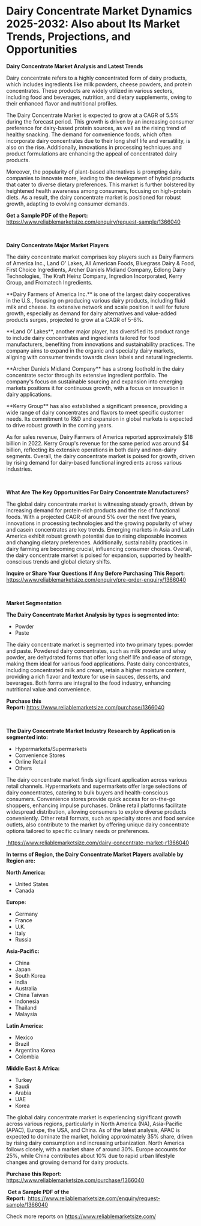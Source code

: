<p><h1>Dairy Concentrate Market Dynamics 2025-2032: Also about Its Market Trends, Projections, and Opportunities</h1></p><p><strong>Dairy Concentrate Market Analysis and Latest Trends</strong></p>
<p><p>Dairy concentrate refers to a highly concentrated form of dairy products, which includes ingredients like milk powders, cheese powders, and protein concentrates. These products are widely utilized in various sectors, including food and beverages, nutrition, and dietary supplements, owing to their enhanced flavor and nutritional profiles.</p><p>The Dairy Concentrate Market is expected to grow at a CAGR of 5.5% during the forecast period. This growth is driven by an increasing consumer preference for dairy-based protein sources, as well as the rising trend of healthy snacking. The demand for convenience foods, which often incorporate dairy concentrates due to their long shelf life and versatility, is also on the rise. Additionally, innovations in processing techniques and product formulations are enhancing the appeal of concentrated dairy products.</p><p>Moreover, the popularity of plant-based alternatives is prompting dairy companies to innovate more, leading to the development of hybrid products that cater to diverse dietary preferences. This market is further bolstered by heightened health awareness among consumers, focusing on high-protein diets. As a result, the dairy concentrate market is positioned for robust growth, adapting to evolving consumer demands.</p></p>
<p><strong>Get a Sample PDF of the Report:&nbsp;</strong> <a href="https://www.reliablemarketsize.com/enquiry/request-sample/1366040?utm_campaign=3549&utm_medium=2&utm_source=Github&utm_content=ia&utm_term=22032025&utm_id=dairy-concentrate">https://www.reliablemarketsize.com/enquiry/request-sample/1366040</a></p>
<p>&nbsp;</p>
<p><strong>Dairy Concentrate Major Market Players</strong></p>
<p><p>The dairy concentrate market comprises key players such as Dairy Farmers of America Inc., Land O’ Lakes, All American Foods, Bluegrass Dairy & Food, First Choice Ingredients, Archer Daniels Midland Company, Edlong Dairy Technologies, The Kraft Heinz Company, Ingredion Incorporated, Kerry Group, and Fromatech Ingredients.</p><p>**Dairy Farmers of America Inc.** is one of the largest dairy cooperatives in the U.S., focusing on producing various dairy products, including fluid milk and cheese. Its extensive network and scale position it well for future growth, especially as demand for dairy alternatives and value-added products surges, projected to grow at a CAGR of 5-6%.</p><p>**Land O’ Lakes**, another major player, has diversified its product range to include dairy concentrates and ingredients tailored for food manufacturers, benefiting from innovations and sustainability practices. The company aims to expand in the organic and specialty dairy markets, aligning with consumer trends towards clean labels and natural ingredients.</p><p>**Archer Daniels Midland Company** has a strong foothold in the dairy concentrate sector through its extensive ingredient portfolio. The company's focus on sustainable sourcing and expansion into emerging markets positions it for continuous growth, with a focus on innovation in dairy applications.</p><p>**Kerry Group** has also established a significant presence, providing a wide range of dairy concentrates and flavors to meet specific customer needs. Its commitment to R&D and expansion in global markets is expected to drive robust growth in the coming years.</p><p>As for sales revenue, Dairy Farmers of America reported approximately $18 billion in 2022. Kerry Group's revenue for the same period was around $4 billion, reflecting its extensive operations in both dairy and non-dairy segments. Overall, the dairy concentrate market is poised for growth, driven by rising demand for dairy-based functional ingredients across various industries.</p></p>
<p>&nbsp;</p>
<p><strong>What Are The Key Opportunities For Dairy Concentrate Manufacturers?</strong></p>
<p><p>The global dairy concentrate market is witnessing steady growth, driven by increasing demand for protein-rich products and the rise of functional foods. With a projected CAGR of around 5% over the next five years, innovations in processing technologies and the growing popularity of whey and casein concentrates are key trends. Emerging markets in Asia and Latin America exhibit robust growth potential due to rising disposable incomes and changing dietary preferences. Additionally, sustainability practices in dairy farming are becoming crucial, influencing consumer choices. Overall, the dairy concentrate market is poised for expansion, supported by health-conscious trends and global dietary shifts.</p></p>
<p><strong>Inquire or Share Your Questions If Any Before Purchasing This Report:</strong> <a href="https://www.reliablemarketsize.com/enquiry/pre-order-enquiry/1366040?utm_campaign=3549&utm_medium=2&utm_source=Github&utm_content=ia&utm_term=22032025&utm_id=dairy-concentrate">https://www.reliablemarketsize.com/enquiry/pre-order-enquiry/1366040</a></p>
<p>&nbsp;</p>
<p><strong>Market Segmentation</strong></p>
<p><strong>The Dairy Concentrate Market Analysis by types is segmented into:</strong></p>
<p><ul><li>Powder</li><li>Paste</li></ul></p>
<p><p>The dairy concentrate market is segmented into two primary types: powder and paste. Powdered dairy concentrates, such as milk powder and whey powder, are dehydrated forms that offer long shelf life and ease of storage, making them ideal for various food applications. Paste dairy concentrates, including concentrated milk and cream, retain a higher moisture content, providing a rich flavor and texture for use in sauces, desserts, and beverages. Both forms are integral to the food industry, enhancing nutritional value and convenience.</p></p>
<p><strong>Purchase this Report:&nbsp;</strong><a href="https://www.reliablemarketsize.com/purchase/1366040?utm_campaign=3549&utm_medium=2&utm_source=Github&utm_content=ia&utm_term=22032025&utm_id=dairy-concentrate">https://www.reliablemarketsize.com/purchase/1366040</a></p>
<p>&nbsp;</p>
<p><strong>The Dairy Concentrate Market Industry Research by Application is segmented into:</strong></p>
<p><ul><li>Hypermarkets/Supermarkets</li><li>Convenience Stores</li><li>Online Retail</li><li>Others</li></ul></p>
<p><p>The dairy concentrate market finds significant application across various retail channels. Hypermarkets and supermarkets offer large selections of dairy concentrates, catering to bulk buyers and health-conscious consumers. Convenience stores provide quick access for on-the-go shoppers, enhancing impulse purchases. Online retail platforms facilitate widespread distribution, allowing consumers to explore diverse products conveniently. Other retail formats, such as specialty stores and food service outlets, also contribute to the market by offering unique dairy concentrate options tailored to specific culinary needs or preferences.</p></p>
<p><a href="https://www.reliablemarketsize.com/dairy-concentrate-market-r1366040?utm_campaign=3549&utm_medium=2&utm_source=Github&utm_content=ia&utm_term=22032025&utm_id=dairy-concentrate">&nbsp;https://www.reliablemarketsize.com/dairy-concentrate-market-r1366040</a></p>
<p><strong>In terms of Region, the Dairy Concentrate Market Players available by Region are:</strong></p>
<p>
    <p> <strong> North America: </strong>
        <ul>
            <li>United States</li>
            <li>Canada</li>
        </ul>
        </p> 
    <p> <strong> Europe: </strong>
        <ul>
            <li>Germany</li>
            <li>France</li>
            <li>U.K.</li>
            <li>Italy</li>
            <li>Russia</li>
        </ul>
        </p> 
    <p> <strong> Asia-Pacific: </strong>
        <ul>
            <li>China</li>
            <li>Japan</li>
            <li>South Korea</li>
            <li>India</li>
            <li>Australia</li>
            <li>China Taiwan</li>
            <li>Indonesia</li>
            <li>Thailand</li>
            <li>Malaysia</li>
        </ul>
        </p> 
    <p> <strong> Latin America: </strong>
        <ul>
            <li>Mexico</li>
            <li>Brazil</li>
            <li>Argentina Korea</li>
            <li>Colombia</li>
        </ul>
        </p> 
    <p> <strong> Middle East & Africa: </strong>
        <ul>
            <li>Turkey</li>
            <li>Saudi</li>
            <li>Arabia</li>
            <li>UAE</li>
            <li>Korea</li>
        </ul>
    </p>
    </p>
<p><p>The global dairy concentrate market is experiencing significant growth across various regions, particularly in North America (NA), Asia-Pacific (APAC), Europe, the USA, and China. As of the latest analysis, APAC is expected to dominate the market, holding approximately 35% share, driven by rising dairy consumption and increasing urbanization. North America follows closely, with a market share of around 30%. Europe accounts for 25%, while China contributes about 10% due to rapid urban lifestyle changes and growing demand for dairy products.</p></p>
<p><strong>Purchase this Report: </strong><a href="https://www.reliablemarketsize.com/purchase/1366040?utm_campaign=3549&utm_medium=2&utm_source=Github&utm_content=ia&utm_term=22032025&utm_id=dairy-concentrate">https://www.reliablemarketsize.com/purchase/1366040</a></p>
<p>&nbsp;<strong>Get a Sample PDF of the Report:&nbsp;&nbsp;</strong><a href="https://www.reliablemarketsize.com/enquiry/request-sample/1366040?utm_campaign=3549&utm_medium=2&utm_source=Github&utm_content=ia&utm_term=22032025&utm_id=dairy-concentrate">https://www.reliablemarketsize.com/enquiry/request-sample/1366040</a></p>
<p><strong></strong></p>
<p>Check more reports on <a href="https://www.reliablemarketsize.com/?utm_campaign=3549&utm_medium=2&utm_source=Github&utm_content=ia&utm_term=22032025&utm_id=dairy-concentrate">https://www.reliablemarketsize.com/</a></p>